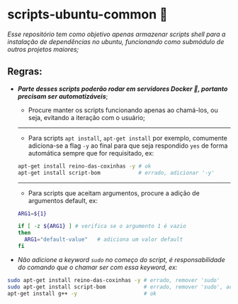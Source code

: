 # scripts-ubuntu-common 📜

*Esse repositório tem como objetivo apenas armazenar scripts shell para a instalação de dependências no ubuntu, funcionando como submódulo de outros projetos maiores;*

## Regras:

- ***Parte desses scripts poderão rodar em servidores Docker 🐳, portanto precisam ser automatizáveis***;
    - Procure manter os scripts funcionando apenas ao chamá-los, ou seja, evitando a iteração com o usuário;

    ---

    - Para scripts `apt install`, `apt-get install`  por exemplo, comumente adiciona-se a flag `-y` ao final para que seja respondido `yes` de forma automática sempre que for requisitado, ex:

    ```bash
    apt-get install reino-das-coxinhas -y # ok
    apt-get install script-bom            # errado, adicionar '-y'
    ```

    ---

    - Para scripts que aceitam argumentos, procure a adição de argumentos default, ex:

    ```bash
    ARG1=${1}

    if [ -z ${ARG1} ] # verifica se o argumento 1 é vazio
    then
      ARG1="default-value"   # adiciona um valor default
    fi
    ```

- *Não adicione a keyword `sudo` no começo do script, é responsabilidade do comando que o chamar ser com essa keyword, ex:*

```bash
sudo apt-get install reino-das-coxinhas -y # errado, remover 'sudo'
sudo apt-get install script-bom            # errado, remover 'sudo', adicionar '-y'
apt-get install g++ -y                     # ok
```
